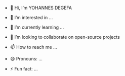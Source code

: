 - 👋 Hi, I’m YOHANNES DEGEFA
  
- 👀 I’m interested in ...
- 🌱 I’m currently learning ...
- 💞️ I’m looking to collaborate on open-source projects
- 📫 How to reach me ...
- 😄 Pronouns: ...
- ⚡ Fun fact: ...

<!---
YOHANNES-DEGEFA/YOHANNES-DEGEFA is a ✨ special ✨ repository because its `README.md` (this file) appears on your GitHub profile.
You can click the Preview link to take a look at your changes.
--->
